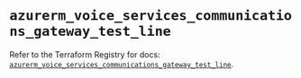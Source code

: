 # `azurerm_voice_services_communications_gateway_test_line`

Refer to the Terraform Registry for docs: [`azurerm_voice_services_communications_gateway_test_line`](https://registry.terraform.io/providers/hashicorp/azurerm/3.105.0/docs/resources/voice_services_communications_gateway_test_line).

